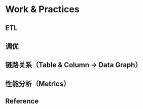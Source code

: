 # Work & Practices

## ETL

## 调优

## 链路关系（Table & Column -> Data Graph）

## 性能分析（Metrics）

## Reference
